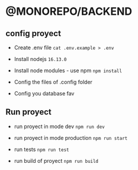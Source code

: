 # @MONOREPO/BACKEND

## config proyect

- Create .env file
`cat .env.example > .env`

- Install nodejs
`16.13.0`

- Install node modules - use npm
`npm install`

- Config the files of .config folder

- Config you database fav

## Run proyect

- run proyect in mode dev
`npm run dev`

- run proyect in mode production
`npm run start`

- run tests
`npm run test`

- run build of proyect
`npm run build`
